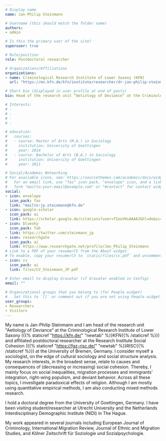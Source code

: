 ```yaml
---
# Display name
name: Jan-Philip Steinmann

# Username (this should match the folder name)
authors:
- admin

# Is this the primary user of the site?
superuser: true

# Role/position
role: Postdoctoral researcher

# Organizations/Affiliations
organizations:
- name: Criminological Research Institute of Lower Saxony (KFN)
  url: "https://en.kfn.de/kfn/institute/researcher/dr-jan-philip-steinmann/"

# Short bio (displayed in user profile at end of posts)
bio: Head of the research unit “Aetiology of Deviance” at the Criminological Research Institute of Lower Saxony (KFN), Germany

# Interests:
# -
# -
# -
# -

# education:
#   courses:
#   - course: Master of Arts (M.A.) in Sociology
#     institution: University of Goettingen
#     year: 2014
#   - course: Bachelor of Arts (B.A.) in Sociology
#     institution: University of Goettingen 
#     year: 2011

# Social/Academic Networking
# For available icons, see: https://sourcethemes.com/academic/docs/widgets/#icons
#   For an email link, use "fas" icon pack, "envelope" icon, and a link in the
#   form "mailto:your-email@example.com" or "#contact" for contact widget.
social:
- icon: envelope
  icon_pack: fas
  link: "mailto:jp.steinmann@kfn.de"
- icon: google-scholar
  icon_pack: ai
  link: https://scholar.google.de/citations?user=TIeoVHsAAAAJ&hl=de&oi=ao
- icon: bluesky
  icon_pack: fab
  link: https://twitter.com/steinmann_jp
- icon: researchgate
  icon_pack: ai
  link: https://www.researchgate.net/profile/Jan_Philip_Steinmann
# Link to a PDF of your resume/CV from the About widget.
# To enable, copy your resume/CV to `static/files/cv.pdf` and uncomment the lines below.  
- icon: cv
  icon_pack: ai
  link: files/CV_Steinmann_JP.pdf

# Enter email to display Gravatar (if Gravatar enabled in Config)
email: ""
  
# Organizational groups that you belong to (for People widget)
#   Set this to `[]` or comment out if you are not using People widget.  
user_groups:
- Researchers
- Visitors
---
```


My name is Jan-Philip Steinmann and I am head of the research unit "Aetiology of Deviance" at the Criminological Research Institute of Lower Saxony ({{% staticref "https://kfn.de/" "newtab" %}}KFN{{% /staticref %}}) and affiliated postdoctoral researcher at the Research Institute Social Cohesion ({{% staticref "https://fgz-risc.de/" "newtab" %}}RISC{{% /staticref %}}) at the University of Bremen, Germany. I consider myself a sociologist, on the edge of cultural sociology and social structure analysis. My research interests, in the broadest sense, relate to causes and consequences of (decreasing or increasing) social cohesion. Thereby, I mainly focus on social inequalities, migration processes and immigrants’ integration, right-wing populism, and deviant behavior. Across all these topics, I investigate paradoxical effects of religion. Although I am mostly using quantitative empirical methods, I am also conducting mixed methods research.

I hold a doctoral degree from the University of Goettingen, Germany. I have been visiting student/researcher at Utrecht University and the Netherlands Interdisciplinary Demographic Institute (NIDI) in The Hague.

My work appeared in several journals including European Journal of Criminology, International Migration Review, Journal of Ethnic and Migration Studies, and Kölner Zeitschrift für Soziologie und Sozialpsychologie.
